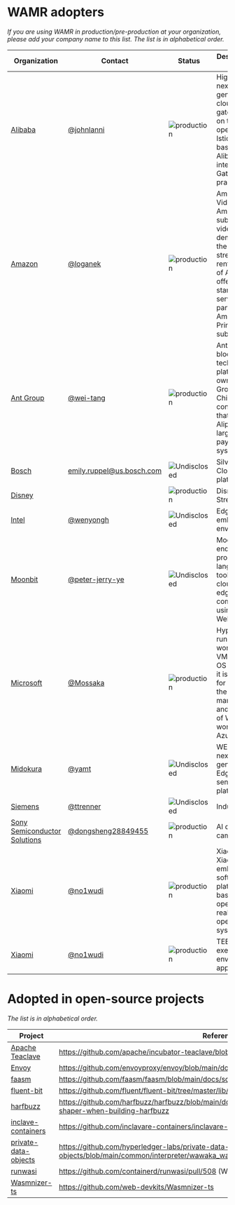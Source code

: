 # WAMR adopters

_If you are using WAMR in production/pre-production at your organization, please add your company name to this list.
The list is in alphabetical order._

| Organization                           | Contact                                                      | Status                                                       | Description of Use                                           |
| -------------------------------------- | ------------------------------------------------------------ | ------------------------------------------------------------ | ------------------------------------------------------------ |
| [Alibaba](https://www.alibaba.com)     | [@johnlanni](https://github.com/johnlanni)                   | ![production](https://img.shields.io/badge/-production-blue?style=flat) | Higress is a next-generation cloud-native gateway built on the core of open-source Istio + Envoy based on Alibaba's internal Envoy Gateway practice. |
| [Amazon](https://www.amazon.com)       | [@loganek](https://github.com/loganek)                       | ![production](https://img.shields.io/badge/-production-blue?style=flat) | Amazon Prime Video is an American subscription video on-demand over-the-top streaming and rental service of Amazon offered as a standalone service or as part of Amazon's Prime subscription. |
| [Ant Group](https://www.antgroup.com)  | [@wei-tang](https://github.com/wei-tang)                     | ![production](https://img.shields.io/badge/-production-blue?style=flat) | AntChain is a blockchain technology platform owned by Ant Group, a Chinese tech conglomerate that also runs Alipay, China's largest digital payment system. |
| [Bosch](https://www.bosch.com)         | emily.ruppel@us.bosch.com | ![Undisclosed](https://img.shields.io/badge/-Undisclosed-blue?style=flat)   | Silverline Cloud-Edge platform                              |
| [Disney](https://www.disney.com)     |                                                 | ![production](https://img.shields.io/badge/-production-blue?style=flat)                                                 | Disney+ Streaming                                            |
| [Intel](https://www.intel.com)      | [@wenyongh](https://github.com/wenyongh)                                    | ![Undisclosed](https://img.shields.io/badge/-Undisclosed-blue?style=flat) | Edge and the embedded environments |
| [Moonbit](https://www.moonbitlang.com) | [@peter-jerry-ye](https://github.com/peter-jerry-ye) | ![Undisclosed](https://img.shields.io/badge/-Undisclosed-blue?style=flat) | MoonBit is an end-to-end programming language toolchain for cloud and edge computing using WebAssembly. |
| [Microsoft](https://www.microsoft.com) | [@Mossaka](https://github.com/Mossaka)                       | ![production](https://img.shields.io/badge/-production-blue?style=flat)                                                       | Hyperlight runs Wasm workloads in VMs without OS and kernel, it is a solution for improving the management and security of Wasm workloads on Azure. |
| [Midokura](https://www.midokura.com)                          |   [@yamt](https://github.com/yamt)                                     | ![Undisclosed](https://img.shields.io/badge/-Undisclosed-blue?style=flat) | WEdge: the next-generation Edge AI sensing platform                                                   |
| [Siemens](https://www.siemens.com)    | [@ttrenner](https://github.com/ttrenner)                     | ![Undisclosed](https://img.shields.io/badge/-Undisclosed-blue?style=flat)                                                | Industrial, IoT                                               |
| [Sony Semiconductor Solutions](https://www.sony-semicon.com)      | [@dongsheng28849455](https://github.com/dongsheng28849455)                                    | ![production](https://img.shields.io/badge/-production-blue?style=flat) | AI digital camera                                                   |
| [Xiaomi](https://www.mi.com)           | [@no1wudi](https://github.com/no1wudi)                       | ![production](https://img.shields.io/badge/-production-blue?style=flat) | Xiaomi Vela is Xiaomi's IoT embedded software platform based on the open-source, real-time operating system NuttX. |
| [Xiaomi](https://www.mi.com)           | [@no1wudi](https://github.com/no1wudi)                       | ![production](https://img.shields.io/badge/-production-blue?style=flat) | TEE (trusted execution environment) app engine. |

# Adopted in open-source projects

_The list is in alphabetical order._

| Project                                                      | Reference                                                    |
| ------------------------------------------------------------ | ------------------------------------------------------------ |
| [Apache Teaclave](https://github.com/apache/incubator-teaclave) | https://github.com/apache/incubator-teaclave/blob/master/docs/executing-wasm.md |
| [Envoy](https://github.com/envoyproxy/envoy)                 | https://github.com/envoyproxy/envoy/blob/main/docs/root/configuration/other_features/wasm.rst |
| [faasm](https://github.com/faasm/faasm)                      | https://github.com/faasm/faasm/blob/main/docs/source/wamr.md |
| [fluent-bit](https://github.com/fluent/fluent-bit)           | https://github.com/fluent/fluent-bit/tree/master/lib/wasm-micro-runtime-WAMR-1.3.0 |
| [harfbuzz](https://github.com/harfbuzz/harfbuzz)             | https://github.com/harfbuzz/harfbuzz/blob/main/docs/wasm-shaper.md#enabling-the-wasm-shaper-when-building-harfbuzz |
| [inclave-containers](https://github.com/inclavare-containers/inclavare-containers) | https://github.com/inclavare-containers/inclavare-containers |
| [private-data-objects](https://github.com/hyperledger-labs/private-data-objects) | https://github.com/hyperledger-labs/private-data-objects/blob/main/common/interpreter/wawaka_wasm/README.md |
| [runwasi](https://github.com/containerd/runwasi)             | https://github.com/containerd/runwasi/pull/508 (WIP)         |
| [Wasmnizer-ts](https://github.com/web-devkits/Wasmnizer-ts)  | https://github.com/web-devkits/Wasmnizer-ts                  |
